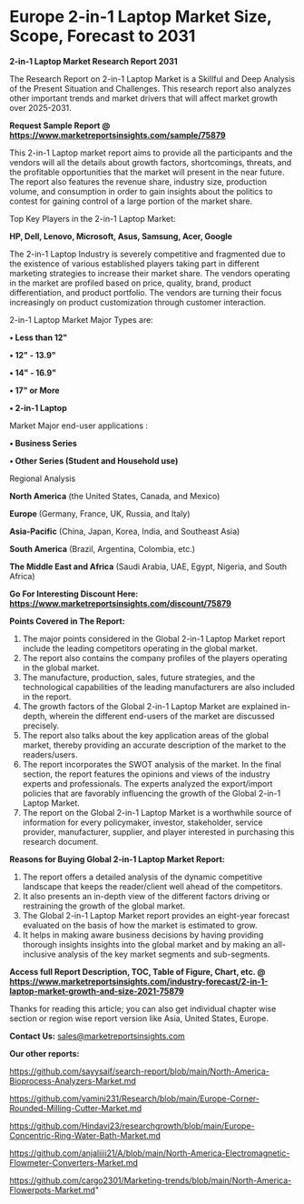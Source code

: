  # Europe 2-in-1 Laptop Market Size, Scope, Forecast to 2031

<strong>2-in-1 Laptop Market Research Report 2031</strong>

The Research Report on 2-in-1 Laptop Market is a Skillful and Deep Analysis of the Present Situation and Challenges. This research report also analyzes other important trends and market drivers that will affect market growth over 2025-2031.

<strong>Request Sample Report @ <a href=https://www.marketreportsinsights.com/sample/75879>https://www.marketreportsinsights.com/sample/75879</a></strong>

This 2-in-1 Laptop market report aims to provide all the participants and the vendors will all the details about growth factors, shortcomings, threats, and the profitable opportunities that the market will present in the near future. The report also features the revenue share, industry size, production volume, and consumption in order to gain insights about the politics to contest for gaining control of a large portion of the market share.

Top Key Players in the 2-in-1 Laptop Market:

<strong>HP, Dell, Lenovo, Microsoft, Asus, Samsung, Acer, Google</strong>

The 2-in-1 Laptop Industry is severely competitive and fragmented due to the existence of various established players taking part in different marketing strategies to increase their market share. The vendors operating in the market are profiled based on price, quality, brand, product differentiation, and product portfolio. The vendors are turning their focus increasingly on product customization through customer interaction.

2-in-1 Laptop Market Major Types are:

<strong>• Less than 12&#34;

• 12&#34; - 13.9&#34;

• 14&#34; - 16.9&#34;

• 17&#34; or More

• 2-in-1 Laptop</strong>

Market Major end-user applications :

<strong>• Business Series

• Other Series (Student and Household use)</strong>

Regional Analysis

</u><strong><b>North America</b></strong> (the United States, Canada, and Mexico)

<strong><b>Europe </b></strong>(Germany, France, UK, Russia, and Italy)

<strong><b>Asia-Pacific</b></strong> (China, Japan, Korea, India, and Southeast Asia)

<strong><b>South America</b></strong> (Brazil, Argentina, Colombia, etc.)

<strong><b>The Middle East and Africa</b></strong> (Saudi Arabia, UAE, Egypt, Nigeria, and South Africa)

<strong>Go For Interesting Discount Here: <a href=https://www.marketreportsinsights.com/discount/75879>https://www.marketreportsinsights.com/discount/75879</a></strong>

<strong>Points Covered in The Report:</strong>
<ol>
  <li>The major points considered in the Global 2-in-1 Laptop Market report include the leading competitors operating in the global market.</li>
  <li>The report also contains the company profiles of the players operating in the global market.</li>
  <li>The manufacture, production, sales, future strategies, and the technological capabilities of the leading manufacturers are also included in the report.</li>
  <li>The growth factors of the Global 2-in-1 Laptop Market are explained in-depth, wherein the different end-users of the market are discussed precisely.</li>
  <li>The report also talks about the key application areas of the global market, thereby providing an accurate description of the market to the readers/users.</li>
  <li>The report incorporates the SWOT analysis of the market. In the final section, the report features the opinions and views of the industry experts and professionals. The experts analyzed the export/import policies that are favorably influencing the growth of the Global 2-in-1 Laptop Market.</li>
  <li>The report on the Global 2-in-1 Laptop Market is a worthwhile source of information for every policymaker, investor, stakeholder, service provider, manufacturer, supplier, and player interested in purchasing this research document.</li>
</ol>
<strong>Reasons for Buying Global 2-in-1 Laptop Market Report:</strong>

<ol>
  <li>The report offers a detailed analysis of the dynamic competitive landscape that keeps the reader/client well ahead of the competitors.</li>
  <li>It also presents an in-depth view of the different factors driving or restraining the growth of the global market.</li>
  <li>The Global 2-in-1 Laptop Market report provides an eight-year forecast evaluated on the basis of how the market is estimated to grow.</li>
  <li>It helps in making aware business decisions by having providing thorough insights insights into the global market and by making an all-inclusive analysis of the key market segments and sub-segments.</li>
</ol>
<strong>Access full Report Description, TOC, Table of Figure, Chart, etc. @ <a href=https://www.marketreportsinsights.com/industry-forecast/2-in-1-laptop-market-growth-and-size-2021-75879>https://www.marketreportsinsights.com/industry-forecast/2-in-1-laptop-market-growth-and-size-2021-75879</a></strong>


Thanks for reading this article; you can also get individual chapter wise section or region wise report version like Asia, United States, Europe.

<strong>Contact Us:</strong>
sales@marketreportsinsights.com

<strong>Our other reports:</strong>

<a href=https://github.com/sayysaif/search-report/blob/main/North-America-Bioprocess-Analyzers-Market.md>https://github.com/sayysaif/search-report/blob/main/North-America-Bioprocess-Analyzers-Market.md</a>

<a href=https://github.com/yamini231/Research/blob/main/Europe-Corner-Rounded-Milling-Cutter-Market.md>https://github.com/yamini231/Research/blob/main/Europe-Corner-Rounded-Milling-Cutter-Market.md</a>

<a href=https://github.com/Hindavi23/researchgrowth/blob/main/Europe-Concentric-Ring-Water-Bath-Market.md>https://github.com/Hindavi23/researchgrowth/blob/main/Europe-Concentric-Ring-Water-Bath-Market.md</a>

<a href=https://github.com/anjaliiii21/A/blob/main/North-America-Electromagnetic-Flowmeter-Converters-Market.md>https://github.com/anjaliiii21/A/blob/main/North-America-Electromagnetic-Flowmeter-Converters-Market.md</a>

<a href=https://github.com/cargo2301/Marketing-trends/blob/main/North-America-Flowerpots-Market.md>https://github.com/cargo2301/Marketing-trends/blob/main/North-America-Flowerpots-Market.md</a>"
